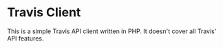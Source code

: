 # Travis Client

This is a simple Travis API client written in PHP. It doesn't cover all Travis' API features.
